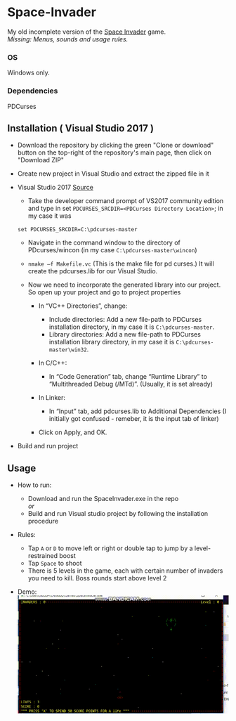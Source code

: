 # Space-Invader
My old incomplete version of the [Space Invader](https://en.wikipedia.org/wiki/Space_Invaders) game. <br>
*Missing: Menus, sounds and usage rules.*
### OS
Windows only.
### Dependencies
PDCurses
## Installation ( Visual Studio 2017 )
* Download the repository by clicking the green "Clone or download" button on the top-right of the repository's main page, then click on "Download ZIP"
* Create new project in Visual Studio and extract the zipped file in it
* Visual Studio 2017 [Source](https://stackoverflow.com/questions/42708392/install-pdcurses-on-visual-studio-2017?noredirect=1&lq=1)
    * Take the developer command prompt of VS2017 community edition and type in set `PDCURSES_SRCDIR=<PDCurses Directory Location>`; in my case it was

    ``` 
    set PDCURSES_SRCDIR=C:\pdcurses-master 
    ```

    * Navigate in the command window to the directory of PDcurses/wincon (in my case `C:\pdcurses-master\wincon`)

    * ` nmake –f Makefile.vc `
    (This is the make file for pd curses.) It will create the pdcurses.lib for our Visual Studio.

    * Now we need to incorporate the generated library into our project. So open up your project and go to project properties
      - In “VC++ Directories”, change:
        - Include directories: Add a new file-path to PDCurses installation directory, in my case it is `C:\pdcurses-master`.
        - Library directories: Add a new file-path to PDCurses installation library directory, in my case it is `C:\pdcurses-master\win32`.

      - In C/C++:
        - In “Code Generation” tab, change “Runtime Library” to “Multithreaded Debug (/MTd)”. (Usually, it is set already)
      - In Linker:
        - In “Input” tab, add pdcurses.lib to Additional Dependencies (I initially got confused - remeber, it is the input tab of linker)
      - Click on Apply, and OK.
* Build and run project

## Usage

* How to run:
   * Download and run the SpaceInvader.exe in the repo <br>
   *or*
   * Build and run Visual studio project by following the installation procedure

* Rules:
   * Tap `A` or `D` to move left or right or double tap to jump by a level-restrained boost 
   * Tap `Space` to shoot
   * There is 5 levels in the game, each with certain number of invaders you need to kill. Boss rounds start above level 2
* Demo:
   ![Space Invader Demo](./assets/bandicam20190513224927716.gif)
